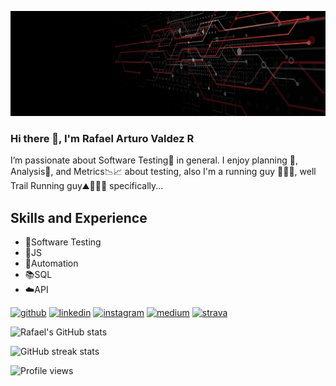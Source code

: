 ![Software Quality Analyst](https://github.com/rafaelarthurov/rafaelarthurov/blob/main/banner.jpg)

### Hi there 👋, I'm Rafael Arturo Valdez R

I’m passionate about Software Testing🐞 in general. I enjoy planning 📝, Analysis🤔, and Metrics📉📈 about testing, also I'm a running guy 🏃🏽‍♂️, well Trail Running guy⛰️🏃🏽‍♂️ specifically...

## Skills and Experience
* 🐞Software Testing
* 🐥JS
* 🤖Automation
* 📚SQL
* ☁️API

[<img src='https://icons8.com/icon/3tC9EQumUAuq/github' alt='github' height='40'>](https://github.com/rafaelarthurov)  [<img src='https://icons8.com/icon/84888/linkedin' alt='linkedin' height='40'>](https://www.linkedin.com/in/rafaelarturovaldezrodriguez/)  [<img src='https://icons8.com/icon/84884/instagram' alt='instagram' height='40'>](https://www.instagram.com/arturovaldez02/)  [<img src='https://icons8.com/icon/ihouBWDTiE0w/medium' alt='medium' height='40'>](https://medium.com/@rafael.arthurov)  [<img src='https://icons8.com/icon/zpXCg1p4u4Ej/strava' alt='strava' height='40'>](https://www.strava.com/athletes/28766836)  

![Rafael's GitHub stats](https://github-readme-stats.vercel.app/api?username=rafaelarthurov&theme=dark&show_icons=true)

![GitHub streak stats](https://github-readme-streak-stats.herokuapp.com/?user=rafaelarthurov)  

![Profile views](https://gpvc.arturio.dev/rafaelarthurov)  

<!---
rafaelarthurov/rafaelarthurov is a ✨ special ✨ repository because its `README.md` (this file) appears on your GitHub profile.
You can click the Preview link to take a look at your changes..
--->
